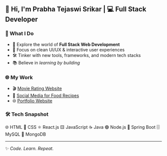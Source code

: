 ## 👋 Hi, I'm Prabha Tejaswi Srikar | 💻 Full Stack Developer 
### 🌟 What I Do  
- 🚀 Explore the world of **Full Stack Web Development**  
- 🎨 Focus on clean UI/UX & interactive user experiences  
- 🛠️ Tinker with new tools, frameworks, and modern tech stacks  
- 📚 Believe in *learning by building*  
### 🌐 My Work  
- 🎬 [Movie Rating Website](#)  
- 🍲 [Social Media for Food Recipes](#)  
- 🌐 [Portfolio Website](#)  
### 🛠️ Tech Snapshot  

🌐 HTML  🎨 CSS  ⚛️ React.js  🟨 JavaScript  ☕ Java  🟢 Node.js  🌱 Spring Boot 🗄️ MySQL  🍃 MongoDB  

---
✨ *Code. Learn. Repeat.*  

